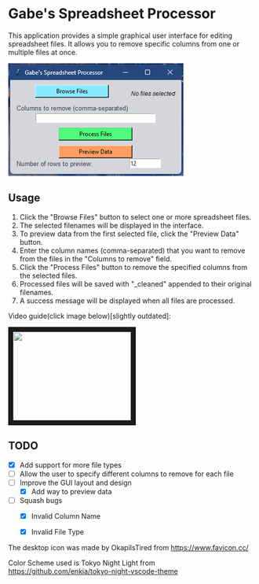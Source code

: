 # Gabe's Spreadsheet Processor

This application provides a simple graphical user interface for editing spreadsheet files. It allows you to remove specific columns from one or multiple files at once.

![alt text](https://github.com/gmifflen/GabesSpreadsheetProcessor/blob/main/sc.png?raw=true)

## Usage

1. Click the "Browse Files" button to select one or more spreadsheet files.
2. The selected filenames will be displayed in the interface.
3. To preview data from the first selected file, click the "Preview Data" button.
4. Enter the column names (comma-separated) that you want to remove from the files in the "Columns to remove" field.
5. Click the "Process Files" button to remove the specified columns from the selected files.
6. Processed files will be saved with "_cleaned" appended to their original filenames.
7. A success message will be displayed when all files are processed.

Video guide(click image below)[slightly outdated]:

<a href="http://www.youtube.com/watch?feature=player_embedded&v=qC1W0BDccj4
" target="_blank"><img src="http://img.youtube.com/vi/qC1W0BDccj4/0.jpg" width="240" height="180" border="10" /></a>

## TODO
- [x] Add support for more file types
- [ ] Allow the user to specify different columns to remove for each file
- [ ] Improve the GUI layout and design
  - [x] Add way to preview data
- [ ] Squash bugs
  - [x] Invalid Column Name
  - [x] Invalid File Type


The desktop icon was made by OkapiIsTired from https://www.favicon.cc/

Color Scheme used is Tokyo Night Light from https://github.com/enkia/tokyo-night-vscode-theme
